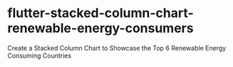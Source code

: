 # flutter-stacked-column-chart-renewable-energy-consumers
Create a Stacked Column Chart to Showcase the Top 6 Renewable Energy Consuming Countries
